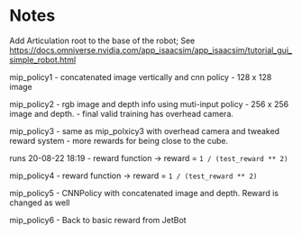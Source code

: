 # Notes
Add Articulation root to the base of the robot;
See https://docs.omniverse.nvidia.com/app_isaacsim/app_isaacsim/tutorial_gui_simple_robot.html

mip_policy1 - concatenated image vertically and cnn policy - 128 x 128 image

mip_policy2 - rgb image and depth info using muti-input policy - 256 x 256 image and depth.
            - final valid training has overhead camera.

mip_policy3 - same as mip_polxicy3 with overhead camera and tweaked reward system - more rewards for being close to the cube.

runs 20-08-22 18:19 - reward function -> reward = `1 / (test_reward ** 2)`

mip_policy4 - reward function -> reward = `1 / (test_reward ** 2)`

mip_policy5 - CNNPolicy with concatenated image and depth. Reward is changed as well

mip_policy6 - Back to basic reward from JetBot